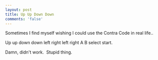 ```yaml
---
layout: post
title: Up Up Down Down
comments: 'false'
---
```

<p>Sometimes I find myself wishing I could use the Contra Code in real life..</p>
<p>Up up down down left right left right A B select start.</p>
<p>Damn, didn't work.  Stupid thing.</p>
